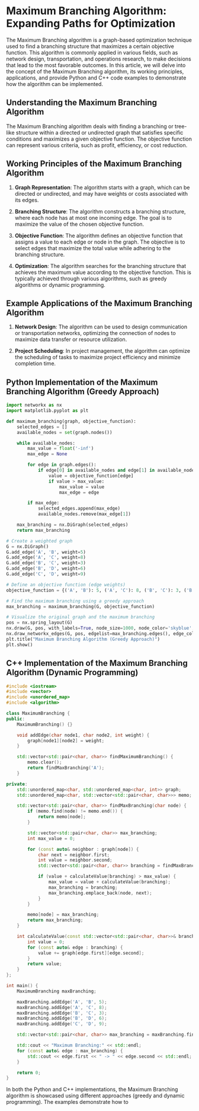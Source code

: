 # Maximum Branching Algorithm: Expanding Paths for Optimization

The Maximum Branching algorithm is a graph-based optimization technique used to find a branching structure that maximizes a certain objective function. This algorithm is commonly applied in various fields, such as network design, transportation, and operations research, to make decisions that lead to the most favorable outcomes. In this article, we will delve into the concept of the Maximum Branching algorithm, its working principles, applications, and provide Python and C++ code examples to demonstrate how the algorithm can be implemented.

## Understanding the Maximum Branching Algorithm

The Maximum Branching algorithm deals with finding a branching or tree-like structure within a directed or undirected graph that satisfies specific conditions and maximizes a given objective function. The objective function can represent various criteria, such as profit, efficiency, or cost reduction.

## Working Principles of the Maximum Branching Algorithm

1. **Graph Representation**: The algorithm starts with a graph, which can be directed or undirected, and may have weights or costs associated with its edges.

2. **Branching Structure**: The algorithm constructs a branching structure, where each node has at most one incoming edge. The goal is to maximize the value of the chosen objective function.

3. **Objective Function**: The algorithm defines an objective function that assigns a value to each edge or node in the graph. The objective is to select edges that maximize the total value while adhering to the branching structure.

4. **Optimization**: The algorithm searches for the branching structure that achieves the maximum value according to the objective function. This is typically achieved through various algorithms, such as greedy algorithms or dynamic programming.

## Example Applications of the Maximum Branching Algorithm

1. **Network Design**: The algorithm can be used to design communication or transportation networks, optimizing the connection of nodes to maximize data transfer or resource utilization.

2. **Project Scheduling**: In project management, the algorithm can optimize the scheduling of tasks to maximize project efficiency and minimize completion time.

## Python Implementation of the Maximum Branching Algorithm (Greedy Approach)

```python
import networkx as nx
import matplotlib.pyplot as plt

def maximum_branching(graph, objective_function):
    selected_edges = []
    available_nodes = set(graph.nodes())

    while available_nodes:
        max_value = float('-inf')
        max_edge = None

        for edge in graph.edges():
            if edge[0] in available_nodes and edge[1] in available_nodes:
                value = objective_function[edge]
                if value > max_value:
                    max_value = value
                    max_edge = edge

        if max_edge:
            selected_edges.append(max_edge)
            available_nodes.remove(max_edge[1])

    max_branching = nx.DiGraph(selected_edges)
    return max_branching

# Create a weighted graph
G = nx.DiGraph()
G.add_edge('A', 'B', weight=5)
G.add_edge('A', 'C', weight=8)
G.add_edge('B', 'C', weight=3)
G.add_edge('B', 'D', weight=6)
G.add_edge('C', 'D', weight=9)

# Define an objective function (edge weights)
objective_function = {('A', 'B'): 5, ('A', 'C'): 8, ('B', 'C'): 3, ('B', 'D'): 6, ('C', 'D'): 9}

# Find the maximum branching using a greedy approach
max_branching = maximum_branching(G, objective_function)

# Visualize the original graph and the maximum branching
pos = nx.spring_layout(G)
nx.draw(G, pos, with_labels=True, node_size=1000, node_color='skyblue', font_size=10)
nx.draw_networkx_edges(G, pos, edgelist=max_branching.edges(), edge_color='orange', width=2)
plt.title("Maximum Branching Algorithm (Greedy Approach)")
plt.show()
```

## C++ Implementation of the Maximum Branching Algorithm (Dynamic Programming)

```cpp
#include <iostream>
#include <vector>
#include <unordered_map>
#include <algorithm>

class MaximumBranching {
public:
    MaximumBranching() {}

    void addEdge(char node1, char node2, int weight) {
        graph[node1][node2] = weight;
    }

    std::vector<std::pair<char, char>> findMaximumBranching() {
        memo.clear();
        return findMaxBranching('A');
    }

private:
    std::unordered_map<char, std::unordered_map<char, int>> graph;
    std::unordered_map<char, std::vector<std::pair<char, char>>> memo;

    std::vector<std::pair<char, char>> findMaxBranching(char node) {
        if (memo.find(node) != memo.end()) {
            return memo[node];
        }

        std::vector<std::pair<char, char>> max_branching;
        int max_value = 0;

        for (const auto& neighbor : graph[node]) {
            char next = neighbor.first;
            int value = neighbor.second;
            std::vector<std::pair<char, char>> branching = findMaxBranching(next);

            if (value + calculateValue(branching) > max_value) {
                max_value = value + calculateValue(branching);
                max_branching = branching;
                max_branching.emplace_back(node, next);
            }
        }

        memo[node] = max_branching;
        return max_branching;
    }

    int calculateValue(const std::vector<std::pair<char, char>>& branching) {
        int value = 0;
        for (const auto& edge : branching) {
            value += graph[edge.first][edge.second];
        }
        return value;
    }
};

int main() {
    MaximumBranching maxBranching;

    maxBranching.addEdge('A', 'B', 5);
    maxBranching.addEdge('A', 'C', 8);
    maxBranching.addEdge('B', 'C', 3);
    maxBranching.addEdge('B', 'D', 6);
    maxBranching.addEdge('C', 'D', 9);

    std::vector<std::pair<char, char>> max_branching = maxBranching.findMaximumBranching();

    std::cout << "Maximum Branching:" << std::endl;
    for (const auto& edge : max_branching) {
        std::cout << edge.first << " -> " << edge.second << std::endl;
    }

    return 0;
}
```

In both the Python and C++ implementations, the Maximum Branching algorithm is showcased using different approaches (greedy and dynamic programming). The examples demonstrate how to
